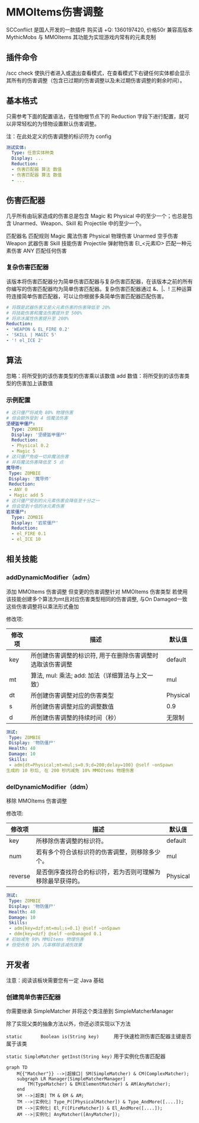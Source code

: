 # MMOItems伤害调整
SCConflict 是国人开发的一款插件 购买请 +Q: 1360197420, 价格50r 兼容高版本 MythicMobs 与 MMOItems 其功能为实现游戏内常有的元素克制

## 插件命令

/scc check 使执行者进入或退出查看模式，在查看模式下右键任何实体都会显示其所有的伤害调整（包含已过期的伤害调整以及未过期伤害调整的剩余时间）。

## 基本格式

只需参考下面的配置语法，在怪物根节点下的 Reduction 字段下进行配置，就可以非常轻松的为怪物设置默认伤害调整。

注：在此处定义的伤害调整的标识符为 config
```yaml
测试实体:
  Type: 任意实体种类
  Display: ...
  Reduction:
  - 伤害匹配器 算法 数值
  - 伤害匹配器 算法 数值
  - ...
```
## 伤害匹配器

几乎所有由玩家造成的伤害总是包含 Magic 和 Physical 中的至少一个；也总是包含 Unarmed、Weapon、Skill 和 Projectile 中的至少一个。

匹配器名	匹配规则
Magic	魔法伤害
Physical	物理伤害
Unarmed	空手伤害
Weapon	武器伤害
Skill	技能伤害
Projectile	弹射物伤害
El_<元素ID>	匹配一种元素伤害
ANY	匹配任何伤害

### 复杂伤害匹配器

该版本将伤害匹配器分为简单伤害匹配器与复杂伤害匹配器，在该版本之前的所有你编写的伤害匹配器均为简单伤害匹配器。复杂伤害匹配器通过 &、|、! 三种运算符连接简单伤害匹配器，可以让你根据多条简单伤害匹配器匹配伤害。

```yaml
# 将既是武器伤害又是火元素伤害的伤害降低至 20%
# 将技能伤害和魔法伤害提升至 500%
# 将非冰属性伤害提升至 200%
Reduction:
- 'WEAPON & EL_FIRE 0.2'
- 'SKILL | MAGIC 5'
- '! el_ICE 2'
```

## 算法

忽略：将所受到的该伤害类型的伤害乘以该数值
add 数值：将所受到的该伤害类型的伤害加上该数值

### 示例配置

```yaml
# 这只僵尸将减免 80% 物理伤害
# 但会额外受到 4 倍魔法伤害
坚硬盔甲僵尸:
  Type: ZOMBIE
  Display: '坚硬盔甲僵尸'
  Reduction:
  - Physical 0.2
  - Magic 5
# 这只僵尸免疫一切非魔法伤害
# 并将魔法伤害降低至 5 点
魔导师:
 Type: ZOMBIE
 Display: '魔导师'
 Reduction:
 - ANY 0
 - Magic add 5
# 这只僵尸受到的火元素伤害会降低至十分之一
# 但会受到十倍的冰元素伤害
岩浆僵尸:
  Type: ZOMBIE
  Display: '岩浆僵尸'
  Reduction:
  - el_FIRE 0.1
  - el_ICE 10
```
## 相关技能
### addDynamicModifier（adm）
添加 MMOItems 伤害调整 但变更的伤害调整针对 MMOItems 伤害类型
若使用该技能创建多个算法为mt且对应伤害类型相同的伤害调整, 与On Damaged一致
这些伤害调整将以乘法形式叠加

修改项:

| 修改项 | 描述                                                       | 默认值   |
| ------ | ---------------------------------------------------------- | -------- |
| key    | 所创建伤害调整的标识符, 用于在删除伤害调整时选取该伤害调整 | default  |
| mt     | 算法, mul: 乘法; add: 加法（详细算法与上文一致）           | mul      |
| dt     | 所创建伤害调整对应的伤害类型                               | Physical |
| s      | 所创建伤害调整对应的调整数值                               | 0.9      |
| d      | 所创建伤害调整的持续时间（秒）                             | 无限制   |

```yaml
测试:
 Type: ZOMBIE
 Display: '物防僵尸'
 Health: 40
 Damage: 10
 Skills:
 - adm{dt=Physical;mt=mul;s=0.9;d=200;delay=100} @self ~onSpawn
生成的 10 秒后, 在 200 秒内减免 10% MMOItems 物理伤害
```

### delDynamicModifier（ddm）
移除 MMOItems 伤害调整

修改项:

| 修改项  | 描述                                                         | 默认值   |
| ------- | ------------------------------------------------------------ | -------- |
| key     | 所移除伤害调整的标识符。                                     | default  |
| num     | 若有多个符合该标识符的伤害调整，则移除多少个。               | mul      |
| reverse | 是否倒序查找符合的标识符，若为否则可理解为移除最早获得的。 | Physical |

```yaml
测试:
 Type: ZOMBIE
 Display: '物防僵尸'
 Health: 40
 Damage: 10
 Skills:
 - adm{key=dzf;mt=mul;s=0.1} @self ~onSpawn
 - ddm{key=dzf} @self ~onDamaged 0.1
# 初始减免 90% MMOItems 物理伤害
# 但受伤有 10% 几率移除该减伤效果
```
## 开发者
注意：阅读该板块需要您有一定 Java 基础

### 创建简单伤害匹配器
你需要继承 SimpleMatcher 并将这个类注册到 SimpleMatcherManager

除了实现父类的抽象方法以外，你还必须实现以下方法

`static       Boolean is(String key)     ` 用于快速检测伤害匹配器主键是否属于该类

`static SimpleMatcher getInst(String key)` 用于实例化伤害匹配器

```mermaid
graph TD
    M{{"Matcher"}} -->|超接口| SM(SimpleMatcher) & CM(ComplexMatcher);
    subgraph LR Manager[SimpleMatcherManager]
        TM(TypeMatcher) & EM(ElementMatcher) & AM(AnyMatcher);
    end
    SM -->|超类| TM & EM & AM;
    TM -->|实例化| Type_P([PhysicalMatcher]) & Type_AndMore([....]);
    EM -->|实例化| El_F([FireMatcher]) & El_AndMore([....]);
    AM -->|实例化| AnyMatcher([AnyMatcher]);
```